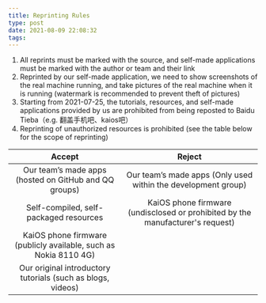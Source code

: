 ```yaml
---
title: Reprinting Rules
type: post
date: 2021-08-09 22:08:32
tags: 
---
```


1. All reprints must be marked with the source, and self-made applications must be marked with the author or team and their link
2. Reprinted by our self-made application, we need to show screenshots of the real machine running, and take pictures of the real machine when it is running (watermark is recommended to prevent theft of pictures)
3. Starting from 2021-07-25, the tutorials, resources, and self-made applications provided by us are prohibited from being reposted to Baidu Tieba（e.g. 翻盖手机吧、kaios吧）
4. Reprinting of unauthorized resources is prohibited (see the table below for the scope of reprinting)

|                            Accept                            |                            Reject                            |
| :----------------------------------------------------------: | :----------------------------------------------------------: |
|    Our team’s made apps (hosted on GitHub and QQ groups)     | Our team’s made apps (Only used within the development group) |
|            Self-compiled, self-packaged resources            | KaiOS phone firmware (undisclosed or prohibited by the manufacturer's request) |
| KaiOS phone firmware (publicly available, such as Nokia 8110 4G) |                                                              |
| Our original introductory tutorials (such as blogs, videos)  |                                                              |

